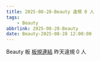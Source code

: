 ```yaml
---
title: 2025-08-28-Beauty 違規 0 人
tags:
    - Beauty
abbrlink: 2025-08-28-Beauty
date: Beauty-2025-08-28 12:00:00
---
```

Beauty 板 [板規連結](https://www.ptt.cc/bbs/Beauty/M.1630069980.A.84B.html)
昨天違規 0 人
